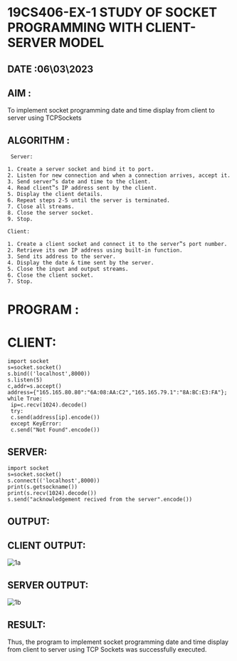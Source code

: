# 19CS406-EX-1 STUDY OF SOCKET PROGRAMMING WITH CLIENT-SERVER MODEL

## DATE :06\03\2023

## AIM : 
To implement socket programming date and time display from client to
server using TCPSockets

## ALGORITHM :
```
 Server:

1. Create a server socket and bind it to port.
2. Listen for new connection and when a connection arrives, accept it.
3. Send server‟s date and time to the client.
4. Read client‟s IP address sent by the client.
5. Display the client details.
6. Repeat steps 2-5 until the server is terminated.
7. Close all streams.
8. Close the server socket.
9. Stop.

Client:

1. Create a client socket and connect it to the server‟s port number.
2. Retrieve its own IP address using built-in function.
3. Send its address to the server.
4. Display the date & time sent by the server.
5. Close the input and output streams.
6. Close the client socket.
7. Stop.

```

# PROGRAM :

# CLIENT:
```
import socket
s=socket.socket()
s.bind(('localhost',8000))
s.listen(5)
c,addr=s.accept()
address={"165.165.80.80":"6A:08:AA:C2","165.165.79.1":"8A:BC:E3:FA"};
while True:
 ip=c.recv(1024).decode()
 try:
 c.send(address[ip].encode())
 except KeyError:
 c.send("Not Found".encode()) 
```
## SERVER:
```
import socket
s=socket.socket()
s.connect(('localhost',8000))
print(s.getsockname())
print(s.recv(1024).decode())
s.send("acknowledgement recived from the server".encode())
```

## OUTPUT:
## CLIENT OUTPUT:
![1a](https://github.com/JoshuaSamuel7/19CS406-EX-1/assets/118343296/9b7c7180-d7be-4542-bcc4-2aebcc8cd199)

## SERVER OUTPUT:

![1b](https://github.com/JoshuaSamuel7/19CS406-EX-1/assets/118343296/d1fc6639-da97-4d29-8fa6-c22a967b2068)

## RESULT: 
Thus, the program to implement socket programming date and time display from client to
server using TCP Sockets was successfully executed.

